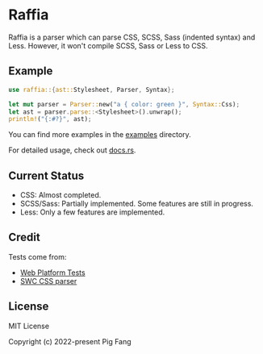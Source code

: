 # Raffia

Raffia is a parser which can parse CSS, SCSS, Sass (indented syntax) and Less. However, it won't compile SCSS, Sass or Less to CSS.

## Example

```rust
use raffia::{ast::Stylesheet, Parser, Syntax};

let mut parser = Parser::new("a { color: green }", Syntax::Css);
let ast = parser.parse::<Stylesheet>().unwrap();
println!("{:#?}", ast);
```

You can find more examples in the [examples](https://github.com/g-plane/raffia/blob/main/raffia/examples) directory.

For detailed usage, check out [docs.rs](https://docs.rs/raffia).

## Current Status

-   CSS: Almost completed.
-   SCSS/Sass: Partially implemented. Some features are still in progress.
-   Less: Only a few features are implemented.

## Credit

Tests come from:

-   [Web Platform Tests](https://github.com/web-platform-tests/wpt)
-   [SWC CSS parser](https://github.com/swc-project/swc/tree/main/crates/swc_css_parser/tests)

## License

MIT License

Copyright (c) 2022-present Pig Fang
